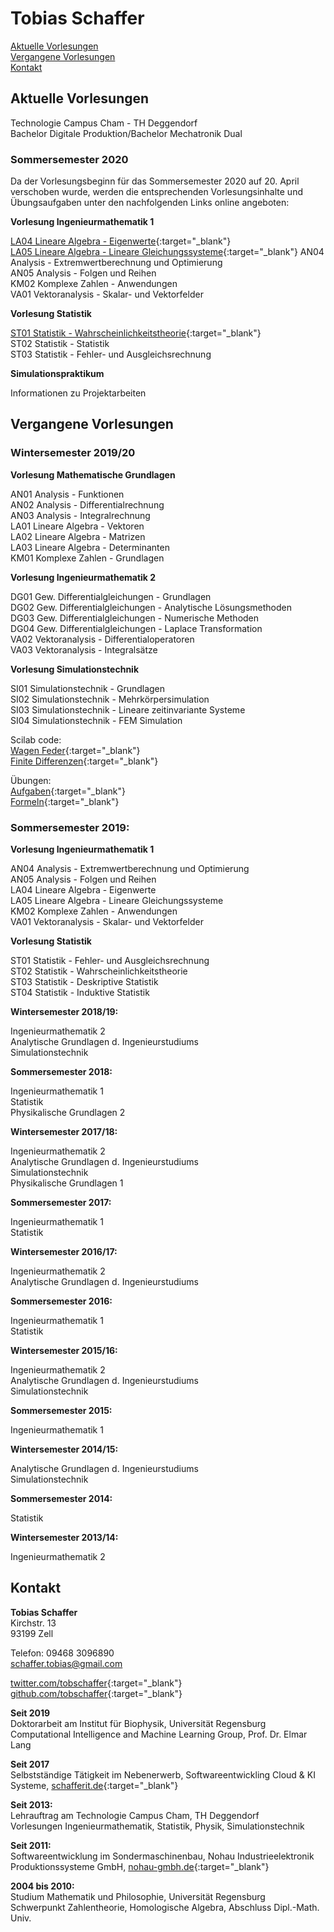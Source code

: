 # Tobias Schaffer

[Aktuelle Vorlesungen](#aktuelle-vorlesungen)  
[Vergangene Vorlesungen](#vergangene-vorlesungen)  
[Kontakt](#kontakt)


## Aktuelle Vorlesungen

Technologie Campus Cham - TH Deggendorf  
Bachelor Digitale Produktion/Bachelor Mechatronik Dual  

### Sommersemester 2020   

Da der Vorlesungsbeginn für das Sommersemester 2020 auf 20. April verschoben wurde, werden die entsprechenden Vorlesungsinhalte und Übungsaufgaben unter den nachfolgenden Links online angeboten:  

**Vorlesung Ingenieurmathematik 1**  

[LA04 Lineare Algebra - Eigenwerte](https://colab.research.google.com/drive/1vckLUGXR02eNn3lkK4V5AzlCZmouYOrs){:target="_blank"}      
[LA05 Lineare Algebra - Lineare Gleichungssysteme](https://colab.research.google.com/drive/1-H-g30IUxBP8FSiYqvcq0fFPWy5B_r3_){:target="_blank"}  
AN04 Analysis - Extremwertberechnung und Optimierung  
AN05 Analysis - Folgen und Reihen  
KM02 Komplexe Zahlen - Anwendungen  
VA01 Vektoranalysis - Skalar- und Vektorfelder  

**Vorlesung Statistik**   

[ST01 Statistik - Wahrscheinlichkeitstheorie](https://colab.research.google.com/drive/19e-xoCOyUV1Chhd4UZtzx_Z2vuRQlqXu){:target="_blank"}   
ST02 Statistik - Statistik  
ST03 Statistik - Fehler- und Ausgleichsrechnung  

**Simulationspraktikum**

Informationen zu Projektarbeiten  


## Vergangene Vorlesungen  

### Wintersemester 2019/20   

**Vorlesung Mathematische Grundlagen**  

AN01 Analysis - Funktionen  
AN02 Analysis - Differentialrechnung   
AN03 Analysis - Integralrechnung  
LA01 Lineare Algebra - Vektoren  
LA02 Lineare Algebra - Matrizen  
LA03 Lineare Algebra - Determinanten  
KM01 Komplexe Zahlen - Grundlagen  

**Vorlesung Ingenieurmathematik 2**  

DG01 Gew. Differentialgleichungen - Grundlagen  
DG02 Gew. Differentialgleichungen - Analytische Lösungsmethoden  
DG03 Gew. Differentialgleichungen - Numerische Methoden  
DG04 Gew. Differentialgleichungen - Laplace Transformation  
VA02 Vektoranalysis - Differentialoperatoren    
VA03 Vektoranalysis - Integralsätze  

**Vorlesung Simulationstechnik** 
 
SI01 Simulationstechnik - Grundlagen  
SI02 Simulationstechnik - Mehrkörpersimulation  
SI03 Simulationstechnik - Lineare zeitinvariante Systeme  
SI04 Simulationstechnik - FEM Simulation  
  
Scilab code:  
[Wagen Feder](https://drive.google.com/file/d/1YjtPSNb3XGOf3g_AuAecX5dW9C0udM85/view?usp=sharing){:target="_blank"}  
[Finite Differenzen](https://drive.google.com/file/d/1OtoJF006bC-WXruRBf4bCjnBGzUbbAO5/view?usp=sharing){:target="_blank"}  

Übungen:  
[Aufgaben](https://drive.google.com/file/d/0B2hEhFZzpChjVEVpbnRnNTJGUk0/view?usp=sharing){:target="_blank"}  
[Formeln](https://drive.google.com/file/d/0B2hEhFZzpChjNVpORC1XUzdJUEk/view?usp=sharing){:target="_blank"}  

### Sommersemester 2019:  

**Vorlesung Ingenieurmathematik 1**  

AN04 Analysis - Extremwertberechnung und Optimierung   
AN05 Analysis - Folgen und Reihen  
LA04 Lineare Algebra - Eigenwerte  
LA05 Lineare Algebra - Lineare Gleichungssysteme    
KM02 Komplexe Zahlen - Anwendungen   
VA01 Vektoranalysis - Skalar- und Vektorfelder    

**Vorlesung Statistik**   

ST01 Statistik - Fehler- und Ausgleichsrechnung   
ST02 Statistik - Wahrscheinlichkeitstheorie  
ST03 Statistik - Deskriptive Statistik  
ST04 Statistik - Induktive Statistik   

**Wintersemester 2018/19:**   

Ingenieurmathematik 2  
Analytische Grundlagen d. Ingenieurstudiums  
Simulationstechnik  

**Sommersemester 2018:**  

Ingenieurmathematik 1  
Statistik  
Physikalische Grundlagen 2  

**Wintersemester 2017/18:**  

Ingenieurmathematik 2  
Analytische Grundlagen d. Ingenieurstudiums  
Simulationstechnik  
Physikalische Grundlagen 1  

**Sommersemester 2017:**  

Ingenieurmathematik 1  
Statistik  

**Wintersemester 2016/17:**  

Ingenieurmathematik 2  
Analytische Grundlagen d. Ingenieurstudiums  

**Sommersemester 2016:**  

Ingenieurmathematik 1  
Statistik  

**Wintersemester 2015/16:**  

Ingenieurmathematik 2  
Analytische Grundlagen d. Ingenieurstudiums  
Simulationstechnik  
  
**Sommersemester 2015:**  

Ingenieurmathematik 1  

**Wintersemester 2014/15:**  

Analytische Grundlagen d. Ingenieurstudiums  
Simulationstechnik  

**Sommersemester 2014:**  

Statistik  

**Wintersemester 2013/14:**  

Ingenieurmathematik 2  

## Kontakt

**Tobias Schaffer**  
Kirchstr. 13  
93199 Zell  

Telefon: 09468 3096890  
[schaffer.tobias@gmail.com](mailto:schaffer.tobias@gmail.com)  

[twitter.com/tobschaffer](http://twitter.com/tobschaffer){:target="_blank"}     
[github.com/tobschaffer](http://github.com/tobschaffer){:target="_blank"}     

**Seit 2019**  
Doktorarbeit am Institut für Biophysik, Universität Regensburg  
Computational Intelligence and Machine Learning Group, Prof. Dr. Elmar Lang  

**Seit 2017**   
Selbstständige Tätigkeit im Nebenerwerb, Softwareentwickling Cloud & KI Systeme, [schafferit.de](http://www.schafferit.de){:target="_blank"}

**Seit 2013:**  
Lehrauftrag am Technologie Campus Cham, TH Deggendorf  
Vorlesungen Ingenieurmathematik, Statistik, Physik, Simulationstechnik  

**Seit 2011:**  
Softwareentwicklung im Sondermaschinenbau, Nohau Industrieelektronik Produktionssysteme GmbH, [nohau-gmbh.de](http://www.nohau-gmbh.de){:target="_blank"}     

**2004 bis 2010:**  
Studium Mathematik und Philosophie, Universität Regensburg  
Schwerpunkt Zahlentheorie, Homologische Algebra, Abschluss Dipl.-Math. Univ.  
